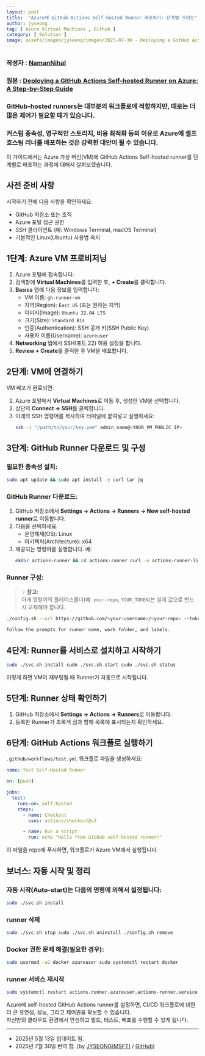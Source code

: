 ```yaml
---
layout: post
title:  "Azure에 GitHub Actions Self-hosted Runner 배포하기: 단계별 가이드"
author: jyseong
tag: [ Azure Virtual Machines , Github ]
category: [ Solution ]
image: assets/images/jyseong/images/2025-07-30 - Deploying a GitHub Actions Self-hosted Runner on Azure A Step-by-Step Guide/github.jpg
---
```


### 작성자 : [NamanNihal](https://techcommunity.microsoft.com/users/namannihal/2904895)
### 원본 : [Deploying a GitHub Actions Self-hosted Runner on Azure: A Step-by-Step Guide](https://techcommunity.microsoft.com/blog/azureinfrastructureblog/deploying-a-github-actions-self-hosted-runner-on-azure-a-step-by-step-guide/4413362)

### GitHub-hosted runners는 대부분의 워크플로에 적합하지만, 때로는 더 많은 제어가 필요할 때가 있습니다.  
### 커스텀 종속성, 영구적인 스토리지, 비용 최적화 등의 이유로 Azure에 셀프 호스팅 러너를 배포하는 것은 강력한 대안이 될 수 있습니다.

이 가이드에서는 Azure 가상 머신(VM)에 GitHub Actions Self-hosted runner를 단계별로 배포하는 과정에 대해서 살펴보겠습니다.

## 사전 준비 사항

시작하기 전에 다음 사항을 확인하세요:

- GitHub 저장소 또는 조직  
- Azure 포털 접근 권한  
- SSH 클라이언트 (예: Windows Terminal, macOS Terminal)  
- 기본적인 Linux(Ubuntu) 사용법 숙지


## 1단계: Azure VM 프로비저닝

1. Azure 포털에 접속합니다.  
2. 검색창에 **Virtual Machines**를 입력한 후, **+ Create**를 클릭합니다.  
3. **Basics** 탭에 다음 정보를 입력합니다:  
   - VM 이름: `gh-runner-vm`  
   - 지역(Region): `East US` (또는 원하는 지역)  
   - 이미지(Image): `Ubuntu 22.04 LTS`  
   - 크기(Size): `Standard B1s`  
   - 인증(Authentication): SSH 공개 키(SSH Public Key)  
   - 사용자 이름(Username): `azureuser`  
4. **Networking** 탭에서 SSH(포트 22) 허용 설정을 합니다.  
5. **Review + Create**를 클릭한 후 VM을 배포합니다.

## 2단계: VM에 연결하기

VM 배포가 완료되면:

1. Azure 포털에서 **Virtual Machines**로 이동 후, 생성한 VM을 선택합니다.  
2. 상단의 **Connect → SSH**를 클릭합니다.  
3. 아래의 SSH 명령어를 복사하여 터미널에 붙여넣고 실행하세요:
    ```bash
    ssh -i "/path/to/your/key.pem" admin_name@<YOUR_VM_PUBLIC_IP>
    ```

## 3단계: GitHub Runner 다운로드 및 구성

### 필요한 종속성 설치:
```bash
sudo apt update && sudo apt install -y curl tar jq
```

### GitHub Runner 다운로드:  
1. GitHub 저장소에서 **Settings → Actions → Runners → New self-hosted runner**로 이동합니다.  
2. 다음을 선택하세요:  
   - 운영체제(OS): Linux  
   - 아키텍처(Architecture): x64  
3. 제공되는 명령어를 실행합니다. 예:  
    ```bash
    mkdir actions-runner && cd actions-runner curl -o actions-runner-linux-x64-2.316.1.tar.gz -L https://github.com/actions/runner/releases/download/v2.316.1/actions-runner-linux-x64-2.316.1.tar.gz tar xzf ./actions-runner-linux-x64-2.316.1.tar.gz
    ```

### Runner 구성:
> 💡 **참고:**  
> 아래 명령어의 플레이스홀더(예: `your-repo`, `YOUR_TOKEN`)는 실제 값으로 반드시 교체해야 합니다.
```bash
./config.sh --url https://github.com/<your-username>/<your-repo> --token <generated-token>

Follow the prompts for runner name, work folder, and labels.
```

## 4단계: Runner를 서비스로 설치하고 시작하기
```bash
sudo ./svc.sh install sudo ./svc.sh start sudo ./svc.sh status
```
이렇게 하면 VM이 재부팅될 때 Runner가 자동으로 시작됩니다.

## 5단계: Runner 상태 확인하기
1. GitHub 저장소에서 **Settings → Actions → Runners**로 이동합니다.  
2. 등록한 Runner가 초록색 점과 함께 목록에 표시되는지 확인하세요.

## 6단계: GitHub Actions 워크플로 실행하기

`.github/workflows/test.yml` 워크플로 파일을 생성하세요:

```yml
name: Test Self-Hosted Runner

on: [push]

jobs:
  test:
    runs-on: self-hosted
    steps:
      - name: Checkout
        uses: actions/checkout@v3

      - name: Run a script
        run: echo "Hello from GitHub self-hosted runner!"
```
이 파일을 repo에 푸시하면, 워크플로가 Azure VM에서 실행됩니다.

## 보너스: 자동 시작 및 정리

### 자동 시작(Auto-start)는 다음의 명령에 의해서 설정됩니다:
```bash
sudo ./svc.sh install
```

### runner 삭제
```bash
sudo ./svc.sh stop sudo ./svc.sh uninstall ./config.sh remove
```

### Docker 권한 문제 해결(필요한 경우):
```bash
sudo usermod -aG docker azureuser sudo systemctl restart docker
```

### runner 서비스 재시작
```bash
sudo systemctl restart actions.runner.azureuser.actions-runner.service
```

Azure에 self-hosted GitHub Actions runner를 설정하면, CI/CD 워크플로에 대한 더 큰 유연성, 성능, 그리고 제어권을 확보할 수 있습니다.  
자신만의 클라우드 환경에서 안심하고 빌드, 테스트, 배포를 수행할 수 있게 됩니다.

----------

- 2025년 5월 13일 업데이트 됨.
- 2025년 7월 30일 번역 함. (by [JYSEONG(MSFT)](https://techcommunity.microsoft.com/users/ji%20yong%20seong/219866) / [GitHub](https://github.com/jiyongseong))